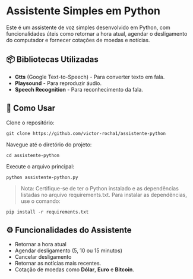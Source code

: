 # Assistente Simples em Python
Este é um assistente de voz simples desenvolvido em Python, com funcionalidades úteis como retornar a hora atual, agendar o desligamento do computador e fornecer cotações de moedas e notícias.

## 📦 Bibliotecas Utilizadas

 - **Gtts** (Google Text-to-Speech) - Para converter texto em fala.
 - **Playsound** - Para reproduzir áudio.
 - **Speech Recognition** - Para reconhecimento da fala.
## 🚀 Como Usar
Clone o repositório:

``` 
git clone https://github.com/victor-rocha1/assistente-python 
```
Navegue até o diretório do projeto:
```
cd assistente-python
```
Execute o arquivo principal:
```
python assistente-python.py
```
>Nota: Certifique-se de ter o Python instalado e as dependências listadas no arquivo requirements.txt. Para instalar as dependências, use o comando:

```
pip install -r requirements.txt
```
## ⚙️ Funcionalidades do Assistente
- Retornar a hora atual
- Agendar desligamento (5, 10 ou 15 minutos)
- Cancelar desligamento
- Retornar as notícias mais recentes.
- Cotação de moedas como **Dólar**, **Euro** e **Bitcoin**.